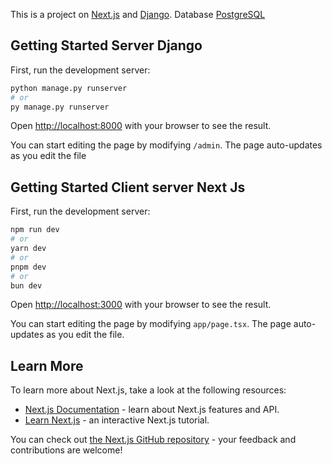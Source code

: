 This is a project on [Next.js](https://nextjs.org) and [Django](https://www.djangoproject.com/).
Database [PostgreSQL](https://www.postgresql.org/)

## Getting Started Server Django

First, run the development server:

```bash
python manage.py runserver
# or
py manage.py runserver
```

Open [http://localhost:8000](http://localhost:8000) with your browser to see the result.

You can start editing the page by modifying `/admin`. The page auto-updates as you edit the file

## Getting Started Client server Next Js

First, run the development server:

```bash
npm run dev
# or
yarn dev
# or
pnpm dev
# or
bun dev
```

Open [http://localhost:3000](http://localhost:3000) with your browser to see the result.

You can start editing the page by modifying `app/page.tsx`. The page auto-updates as you edit the file.

## Learn More

To learn more about Next.js, take a look at the following resources:

- [Next.js Documentation](https://nextjs.org/docs) - learn about Next.js features and API.
- [Learn Next.js](https://nextjs.org/learn) - an interactive Next.js tutorial.

You can check out [the Next.js GitHub repository](https://github.com/vercel/next.js) - your feedback and contributions are welcome!